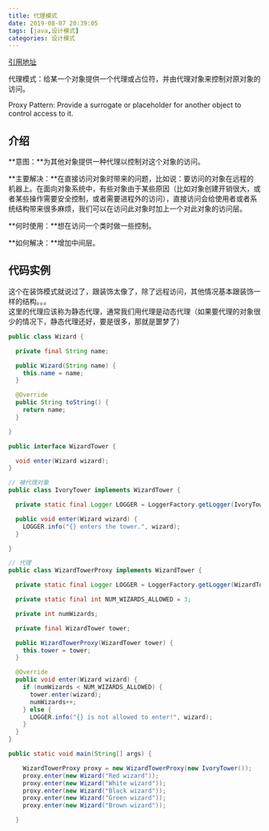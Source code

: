 ```yaml
---
title: 代理模式
date: 2019-08-07 20:39:05
tags: [java,设计模式]
categories: 设计模式
---
```


[引用地址](https://github.com/iluwatar/java-design-patterns) 

代理模式：给某一个对象提供一个代理或占位符，并由代理对象来控制对原对象的访问。

Proxy Pattern: Provide a surrogate or placeholder for another object to control access to it.

## 介绍
**意图：**为其他对象提供一种代理以控制对这个对象的访问。

**主要解决：**在直接访问对象时带来的问题，比如说：要访问的对象在远程的机器上。在面向对象系统中，有些对象由于某些原因（比如对象创建开销很大，或者某些操作需要安全控制，或者需要进程外的访问），直接访问会给使用者或者系统结构带来很多麻烦，我们可以在访问此对象时加上一个对此对象的访问层。

**何时使用：**想在访问一个类时做一些控制。

**如何解决：**增加中间层。

## 代码实例
这个在装饰模式就说过了，跟装饰太像了，除了远程访问，其他情况基本跟装饰一样的结构。。。  
这里的代理应该称为静态代理，通常我们用代理是动态代理（如果要代理的对象很少的情况下，静态代理还好，要是很多，那就是噩梦了）  

```java
public class Wizard {

  private final String name;

  public Wizard(String name) {
    this.name = name;
  }

  @Override
  public String toString() {
    return name;
  }

}

public interface WizardTower {

  void enter(Wizard wizard);
}

// 被代理对象
public class IvoryTower implements WizardTower {

  private static final Logger LOGGER = LoggerFactory.getLogger(IvoryTower.class);

  public void enter(Wizard wizard) {
    LOGGER.info("{} enters the tower.", wizard);
  }

}

// 代理
public class WizardTowerProxy implements WizardTower {

  private static final Logger LOGGER = LoggerFactory.getLogger(WizardTowerProxy.class);

  private static final int NUM_WIZARDS_ALLOWED = 3;

  private int numWizards;

  private final WizardTower tower;

  public WizardTowerProxy(WizardTower tower) {
    this.tower = tower;
  }

  @Override
  public void enter(Wizard wizard) {
    if (numWizards < NUM_WIZARDS_ALLOWED) {
      tower.enter(wizard);
      numWizards++;
    } else {
      LOGGER.info("{} is not allowed to enter!", wizard);
    }
  }
}

public static void main(String[] args) {

    WizardTowerProxy proxy = new WizardTowerProxy(new IvoryTower());
    proxy.enter(new Wizard("Red wizard"));
    proxy.enter(new Wizard("White wizard"));
    proxy.enter(new Wizard("Black wizard"));
    proxy.enter(new Wizard("Green wizard"));
    proxy.enter(new Wizard("Brown wizard"));

  }
```
